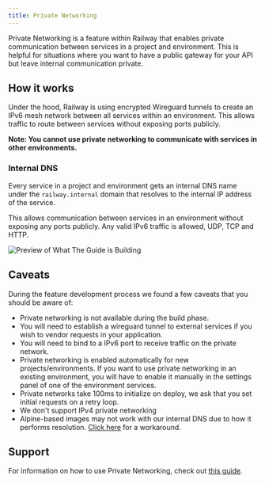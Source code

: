 ```yaml
---
title: Private Networking
---
```


Private Networking is a feature within Railway that enables private communication between services in a project and environment. This is helpful for situations where you want to have a public gateway for your API but leave internal communication private.

## How it works

Under the hood, Railway is using encrypted Wireguard tunnels to create an IPv6 mesh network between all services within an environment. This allows traffic to route between services without exposing ports publicly.

**Note: You cannot use private networking to communicate with services in other environments.**

### Internal DNS

Every service in a project and environment gets an internal DNS name under the `railway.internal` domain that resolves to the internal IP address of the service. 

This allows communication between services in an environment without exposing any ports publicly. Any valid IPv6 traffic is allowed, UDP, TCP and HTTP.

<Image src="https://res.cloudinary.com/railway/image/upload/v1686946888/docs/CleanShot_2023-06-16_at_16.21.08_2x_lgp9ne.png"
alt="Preview of What The Guide is Building"
layout="intrinsic"
width={1310} height={420} quality={100} />

## Caveats

During the feature development process we found a few caveats that you should be aware of:

- Private networking is not available during the build phase.
- You will need to establish a wireguard tunnel to external services if you wish to vendor requests in your application.
- You will need to bind to a IPv6 port to receive traffic on the private network.
- Private networking is enabled automatically for new projects/environments. If you want to use private networking in an existing environment, you will have to enable it manually in the settings panel of one of the environment services.
- Private networks take 100ms to initialize on deploy, we ask that you set initial requests on a retry loop.
- We don't support IPv4 private networking
- Alpine-based images may not work with our internal DNS due to how it performs
  resolution. [Click here](/guides/private-networking#workaround-for-alpine-based-images) for a workaround.

## Support

For information on how to use Private Networking, check out [this guide](/guides/private-networking).